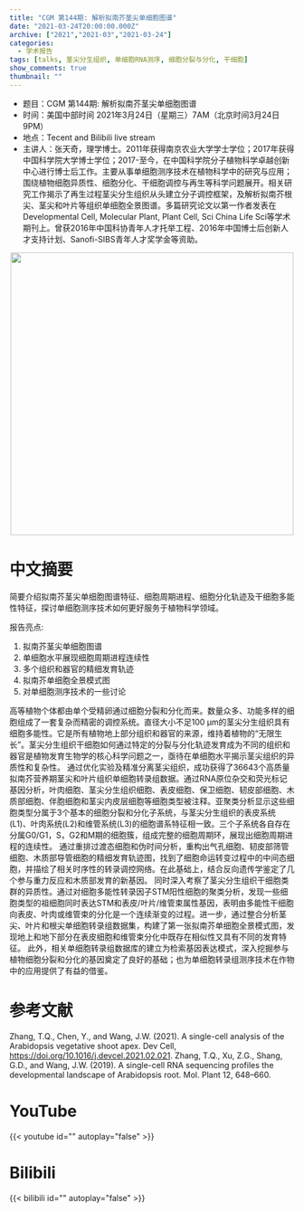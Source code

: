 ```yaml
---
title: "CGM 第144期: 解析拟南芥茎尖单细胞图谱"
date: "2021-03-24T20:00:00.000Z"
archive: ["2021","2021-03","2021-03-24"]
categories:
  - 学术报告
tags: [talks, 茎尖分生组织, 单细胞RNA测序, 细胞分裂与分化, 干细胞]
show_comments: true
thumbnail: ""
---
```


- 题目：CGM 第144期: 解析拟南芥茎尖单细胞图谱
- 时间：美国中部时间 2021年3月24日（星期三）7AM（北京时间3月24日9PM）
- 地点：Tecent and Bilibili live stream
- 主讲人：张天奇，理学博士。2011年获得南京农业大学学士学位；2017年获得中国科学院大学博士学位；2017-至今，在中国科学院分子植物科学卓越创新中心进行博士后工作。主要从事单细胞测序技术在植物科学中的研究与应用；围绕植物细胞异质性、细胞分化、干细胞调控与再生等科学问题展开。相关研究工作揭示了再生过程茎尖分生组织从头建立分子调控框架，及解析拟南芥根尖、茎尖和叶片等组织单细胞全景图谱。多篇研究论文以第一作者发表在Developmental Cell, Molecular Plant, Plant Cell, Sci China Life Sci等学术期刊上。曾获2016年中国科协青年人才托举工程、2016年中国博士后创新人才支持计划、Sanofi-SIBS青年人才奖学金等资助。



<div align="center">
<img src="https://i.loli.net/2021/03/24/aTNuKL17gYi4qOn.jpg" height=500>
</div>

# 中文摘要

简要介绍拟南芥茎尖单细胞图谱特征、细胞周期进程、细胞分化轨迹及干细胞多能性特征，探讨单细胞测序技术如何更好服务于植物科学领域。

报告亮点:
1.	拟南芥茎尖单细胞图谱
2.	单细胞水平展现细胞周期进程连续性
3.	多个组织和器官的精细发育轨迹
4.	拟南芥单细胞全景模式图
5.	对单细胞测序技术的一些讨论

高等植物个体都由单个受精卵通过细胞分裂和分化而来。数量众多、功能多样的细胞组成了一套复杂而精密的调控系统。直径大小不足100 μm的茎尖分生组织具有细胞多能性。它是所有植物地上部分组织和器官的来源，维持着植物的“无限生长”。茎尖分生组织干细胞如何通过特定的分裂与分化轨迹发育成为不同的组织和器官是植物发育生物学的核心科学问题之一，亟待在单细胞水平揭示茎尖组织的异质性和复杂性。
通过优化实验及精准分离茎尖组织，成功获得了36643个高质量拟南芥营养期茎尖和叶片组织单细胞转录组数据。通过RNA原位杂交和荧光标记基因分析，叶肉细胞、茎尖分生组织细胞、表皮细胞、保卫细胞、韧皮部细胞、木质部细胞、伴胞细胞和茎尖内皮层细胞等细胞类型被注释。亚聚类分析显示这些细胞类型分属于3个基本的细胞分裂和分化子系统，与茎尖分生组织的表皮系统(L1)、叶肉系统(L2)和维管系统(L3)的细胞谱系特征相一致。三个子系统各自存在分属G0/G1，S，G2和M期的细胞簇，组成完整的细胞周期环，展现出细胞周期进程的连续性。
通过重排过渡态细胞和伪时间分析，重构出气孔细胞、韧皮部筛管细胞、木质部导管细胞的精细发育轨迹图，找到了细胞命运转变过程中的中间态细胞，并描绘了相关时序性的转录调控网络。在此基础上，结合反向遗传学鉴定了几个参与重力反应和木质部发育的新基因。
同时深入考察了茎尖分生组织干细胞类群的异质性。通过对细胞多能性转录因子STM阳性细胞的聚类分析，发现一些细胞类型的祖细胞同时表达STM和表皮/叶片/维管束属性基因，表明由多能性干细胞向表皮、叶肉或维管束的分化是一个连续渐变的过程。进一步，通过整合分析茎尖、叶片和根尖单细胞转录组数据集，构建了第一张拟南芥单细胞全景模式图，发现地上和地下部分在表皮细胞和维管束分化中既存在相似性又具有不同的发育特征。
此外，相关单细胞转录组数据库的建立为检索基因表达模式，深入挖掘参与植物细胞分裂和分化的基因奠定了良好的基础；也为单细胞转录组测序技术在作物中的应用提供了有益的借鉴。


# 参考文献

Zhang, T.Q., Chen, Y., and Wang, J.W. (2021). A single-cell analysis of the Arabidopsis vegetative shoot apex. Dev Cell, https://doi.org/10.1016/j.devcel.2021.02.021.
Zhang, T.Q., Xu, Z.G., Shang, G.D., and Wang, J.W. (2019). A single-cell RNA
sequencing profiles the developmental landscape of Arabidopsis root. Mol.
Plant 12, 648–660.

# YouTube

{{< youtube id="" autoplay="false" >}}

# Bilibili

{{< bilibili id="" autoplay="false" >}}

